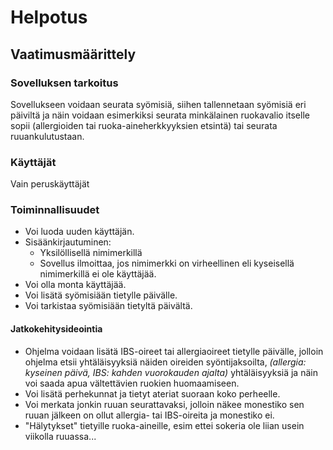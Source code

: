 # Helpotus

## Vaatimusmäärittely

### Sovelluksen tarkoitus
Sovellukseen voidaan seurata syömisiä, siihen tallennetaan syömisiä eri päiviltä ja näin voidaan esimerkiksi seurata minkälainen ruokavalio itselle sopii (allergioiden tai ruoka-aineherkkyyksien etsintä) tai seurata ruuankulutustaan.

### Käyttäjät
Vain peruskäyttäjät

### Toiminnallisuudet
- Voi luoda uuden käyttäjän.	
- Sisäänkirjautuminen:
    - Yksilöllisellä nimimerkillä	
    - Sovellus ilmoittaa, jos nimimerkki on virheellinen eli kyseisellä nimimerkillä ei ole käyttäjää.
- Voi olla monta käyttäjää.
- Voi lisätä syömisiään tietylle päivälle.
- Voi tarkistaa syömisiään tietyltä päivältä.

#### Jatkokehitysideointia
 * Ohjelma voidaan lisätä IBS-oireet tai allergiaoireet tietylle päivälle, jolloin ohjelma etsii yhtäläisyyksiä näiden oireiden syöntijaksoilta, *(allergia: kyseinen päivä, IBS: kahden vuorokauden ajalta)* yhtäläisyyksiä ja näin voi saada apua vältettävien ruokien huomaamiseen.
 * Voi lisätä perhekunnat ja tietyt ateriat suoraan koko perheelle. 
 * Voi merkata jonkin ruuan seurattavaksi, jolloin näkee monestiko sen ruuan jälkeen on ollut allergia- tai IBS-oireita ja monestiko ei.
 * "Hälytykset" tietyille ruoka-aineille, esim ettei sokeria ole liian usein viikolla ruuassa...

